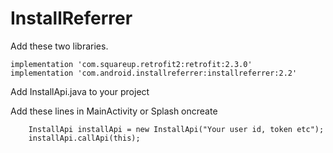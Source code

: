 # InstallReferrer

Add these two libraries.


    implementation 'com.squareup.retrofit2:retrofit:2.3.0'
    implementation 'com.android.installreferrer:installreferrer:2.2'

Add InstallApi.java to your project

Add these lines in MainActivity or Splash oncreate

        InstallApi installApi = new InstallApi("Your user id, token etc");
        installApi.callApi(this);
